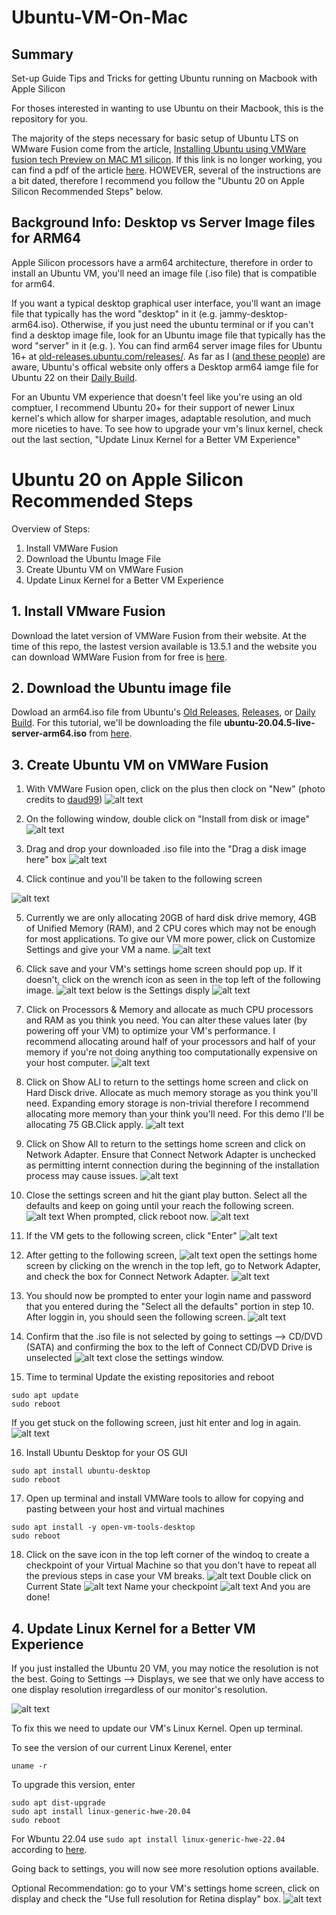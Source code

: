 # Ubuntu-VM-On-Mac

## Summary

Set-up Guide Tips and Tricks for getting Ubuntu running on Macbook with Apple Silicon

For thoses interested in wanting to use Ubuntu on their Macbook, this is the repository for you.

The majority of the steps necessary for basic setup of Ubuntu LTS on WMware Fusion come from the article, [Installing Ubuntu using VMWare fusion tech Preview on MAC M1 silicon](https://dev.to/daud99/installing-ubuntu-using-vmware-fusion-tech-preview-on-mac-m1-silicon-4b0e). If this link is no longer working, you can find a pdf of the article [here](https://github.com/BillyMazotti/Ubuntu-With-VMware-Fusion-On-Mac/blob/main/Installing%20Ubuntu%20using%20VMWare%20fusion%20tech%20Preview%20on%20MAC%20M1%20silicon%20-%20DEV%20Community.pdf). HOWEVER, several of the instructions are a bit dated, therefore I recommend you follow the "Ubuntu 20 on Apple Silicon Recommended Steps" below.


## Background Info: Desktop vs Server Image files for ARM64
Apple Silicon processors have a arm64 architecture, therefore in order to install an Ubuntu VM, you'll need an image file (.iso file) that is compatible for arm64. 

If you want a typical desktop graphical user interface, you'll want an image file that typically has the word "desktop" in it (e.g. jammy-desktop-arm64.iso). Otherwise, if you just need the ubuntu terminal or if you can't find a desktop image file, look for an Ubuntu image file that typically has the word "server" in it (e.g. ). You can find arm64 server image files for Ubuntu 16+ at [old-releases.ubuntu.com/releases/](https://old-releases.ubuntu.com/releases/). As far as I ([and these people](https://www.reddit.com/r/Ubuntu/comments/13jmdn2/ubuntu_2004_desktop_arm64/)) are aware, Ubuntu's offical website only offers a Desktop arm64 iamge file for Ubuntu 22 on their [Daily Build](https://cdimage.ubuntu.com/jammy/daily-live/current/). 

For an Ubuntu VM experience that doesn't feel like you're using an old comptuer, I recommend Ubuntu 20+ for their support of newer Linux kernel's which allow for sharper images, adaptable resolution, and much more niceties to have. To see how to upgrade your vm's linux kernel, check out the last section, "Update Linux Kernel for a Better VM Experience"

# Ubuntu 20 on Apple Silicon Recommended Steps
Overview of Steps:

1. Install VMWare Fusion
2. Download the Ubuntu Image File
3. Create Ubuntu VM on VMWare Fusion
4. Update Linux Kernel for a Better VM Experience

## 1. Install VMware Fusion
Download the latet version of VMWare Fusion from their website. At the time of this repo, the lastest version available is 13.5.1 and the website you can download WMWare Fusion from for free is [here](https://customerconnect.vmware.com/downloads/info/slug/desktop_end_user_computing/vmware_fusion/13_0).

## 2. Download the Ubuntu image file
Dowload an arm64.iso file from Ubuntu's [Old Releases](https://old-releases.ubuntu.com/releases/), [Releases](https://cdimage.ubuntu.com/releases/), or [Daily Build](https://cdimage.ubuntu.com/daily-live/current/). For this tutorial, we'll be downloading the file **ubuntu-20.04.5-live-server-arm64.iso** from [here](https://cdimage.ubuntu.com/releases/20.04/release/).

## 3. Create Ubuntu VM on VMWare Fusion
1. With VMWare Fusion open, click on the plus then clock on "New" (photo credits to [daud99](https://dev.to/daud99/installing-ubuntu-using-vmware-fusion-tech-preview-on-mac-m1-silicon-4b0e))
![alt text](image.png)

2. On the following window, double click on "Install from disk or image"
![alt text](tutorial_images/image-1.png)

3. Drag and drop your downloaded .iso file into the "Drag a disk image here" box
![alt text](tutorial_images/image-2.png)

4. Click continue and you'll be taken to the following screen

![alt text](tutorial_images/image-4.png)

5. Currently we are only allocating 20GB of hard disk drive memory, 4GB of Unified Memory (RAM), and 2 CPU cores which may not be enough for most applications. To give our VM more power, click on Customize Settings and give your VM a name.
![alt text](tutorial_images/image-6.png)

6. Click save and your VM's settings home screen should pop up. If it doesn't, click on the wrench icon as seen in the top left of the following image.
![alt text](tutorial_images/image-3.png)
below is the Settings disply
![alt text](tutorial_images/image-5.png)

7. Click on Processors & Memory and allocate as much CPU processors and RAM as you think you need. You can alter these values later (by powering off your VM) to optimize your VM's performance. I recommend allocating around half of your processors and half of your memory if you're not doing anything too computationally expensive on your host computer.
![alt text](tutorial_images/image-7.png)

8. Click on Show ALl to return to the settings home screen and click on Hard Disck drive. Allocate as much memory storage as you think you'll need. Expanding emory storage is non-trivial therefore I recommend allocating more memory than your think you'll need. For this demo I'll be allocating 75 GB.Click apply.
![alt text](tutorial_images/image-8.png)

9. Click on Show All to return to the settings home screen and click on Network Adapter. Ensure that Connect Network Adapter is unchecked as permitting internt connection during the beginning of the installation process may cause issues.
![alt text](tutorial_images/image-9.png)

10. Close the settings screen and hit the giant play button. Select all the defaults and keep on going until your reach the following screen.
![alt text](tutorial_images/image-10.png)
When prompted, click reboot now.
![alt text](tutorial_images/image-11.png)

11. If the VM gets to the following screen, click "Enter"
![alt text](tutorial_images/image-12.png)

12. After getting to the following screen, 
![alt text](tutorial_images/image-13.png)
open the settings home screen by clicking on the wrench in the top left, go to Network Adapter, and check the box for Connect Network Adapter.
![alt text](tutorial_images/image-14.png)

13. You should now be prompted to enter your login name and password that you entered during the "Select all the defaults" portion in step 10. After loggin in, you should seen the following screen.
![alt text](tutorial_images/image-15.png)

14. Confirm that the .iso file is not selected by going to settings --> CD/DVD (SATA) and confirming the box to the left of Connect CD/DVD Drive is unselected
![alt text](tutorial_images/image-16.png) 
close the settings window.

15. Time to terminal
Update the existing repositories and reboot
```
sudo apt update
sudo reboot
```
If you get stuck on the following screen, just hit enter and log in again.
![alt text](tutorial_images/image-17.png)

16. Install Ubuntu Desktop for your OS GUI
```
sudo apt install ubuntu-desktop
sudo reboot
```

17. Open up terminal and install VMWare tools to allow for copying and pasting between your host and virtual machines
```
sudo apt install -y open-vm-tools-desktop
sudo reboot
```

18. Click on the save icon in the top left corner of the windoq to create a checkpoint of your Virtual Machine so that you don't have to repeat all the previous steps in case your VM breaks.
![alt text](tutorial_images/image-17_half.png)
Double click on Current State
![alt text](tutorial_images/image-18.png)
Name your checkpoint
![alt text](tutorial_images/image-19.png)
And you are done!


## 4. Update Linux Kernel for a Better VM Experience
If you just installed the Ubuntu 20 VM, you may notice the resolution is not the best. Going to Settings --> Displays, we see that we only have access to one display resolution irregardless of our monitor's resolution.

![alt text](tutorial_images/image-20.png)

To fix this we need to update our VM's Linux Kernel. Open up terminal.

To see the version of our current Linux Kerenel, enter 
```
uname -r
```

To upgrade this version, enter
```
sudo apt dist-upgrade
sudo apt install linux-generic-hwe-20.04
sudo reboot
```
For Wbuntu 22.04 use `sudo apt install linux-generic-hwe-22.04` according to [here](https://www.omgubuntu.co.uk/2024/01/ubuntu-2204-linux-6-5-kernel-update#:~:text=To%20install%20the%20Linux%206.5,upgrade%20will%20do%20the%20trick.).

Going back to settings, you will now see more resolution options available.

Optional Recommendation: go to your VM's settings home screen, click on display and check the "Use full resolution for Retina display" box.
![alt text](tutorial_images/image-21.png)
